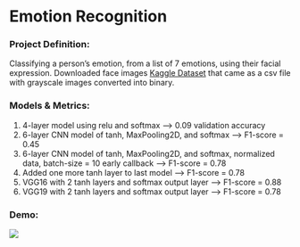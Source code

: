 # Emotion Recognition

### Project Definition:
Classifying a person’s emotion, from a list of 7 emotions, using their facial expression. Downloaded face images 
[Kaggle Dataset](https://www.kaggle.com/c/facial-keypoints-detector) that came as a csv file with grayscale images converted into binary.

### Models & Metrics:
1) 4-layer model using relu and softmax --> 0.09 validation accuracy 
2) 6-layer CNN model of tanh, MaxPooling2D, and softmax --> F1-score = 0.45
3) 6-layer CNN model of tanh, MaxPooling2D, and softmax, normalized data, batch-size = 10 early callback --> F1-score = 0.78
4) Added one more tanh layer to last model --> F1-score = 0.78
5) VGG16 with 2 tanh layers and softmax output layer --> F1-score = 0.88
6) VGG19 with 2 tanh layers and softmax output layer --> F1-score = 0.78

### Demo:
![](https://github.com/ptbailey/Emotion_Recognition/blob/master/demo.gif)
